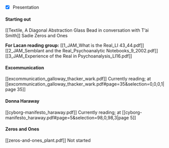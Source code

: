 - [x] Presentation 

#### Starting out
[[Textile, A Diagonal Abstraction Glass Bead in conversation with T’ai Smith]]
Sadie Zeros and Ones


**For Lacan reading group:**
[[1_JAM_What is the Real_LI 43_44.pdf]]
[[2_JAM_Semblant and the Real_Psychoanalytic Notebooks_9_2002.pdf]]
[[3_JAM_Experience of the Real in Psychoanalysis_LI16.pdf]]

#### Excommunication
[[excommunication_galloway_thacker_wark.pdf]]
	Currently reading; at [[excommunication_galloway_thacker_wark.pdf#page=35&selection=0,0,0,1|page 35]]	

#### Donna Haraway
[[cyborg-manifesto_haraway.pdf]]
	Currently reading; at [[cyborg-manifesto_haraway.pdf#page=5&selection=98,0,98,3|page 5]]

#### Zeros and Ones
[[zeros-and-ones_plant.pdf]]
	Not started